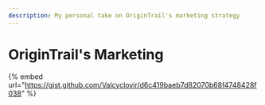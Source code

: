 ```yaml
---
description: My personal take on OriginTrail's marketing strategy
---
```


# OriginTrail's Marketing



{% embed url="https://gist.github.com/Valcyclovir/d6c419baeb7d82070b68f4748428f038" %}
